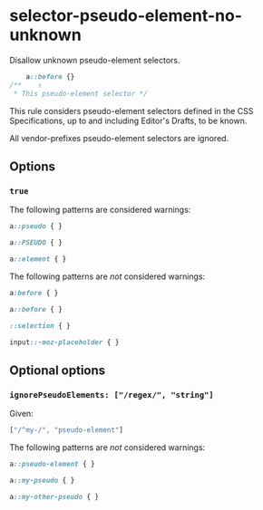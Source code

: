# selector-pseudo-element-no-unknown

Disallow unknown pseudo-element selectors.

```css
    a::before {}
/**    ↑
 * This pseudo-element selector */
```

This rule considers pseudo-element selectors defined in the CSS Specifications, up to and including Editor's Drafts, to be known.

All vendor-prefixes pseudo-element selectors are ignored.

## Options

### `true`

The following patterns are considered warnings:

```css
a::pseudo { }
```

```css
a::PSEUDO { }
```

```css
a::element { }
```

The following patterns are *not* considered warnings:

```css
a:before { }
```

```css
a::before { }
```

```css
::selection { }
```

```css
input::-moz-placeholder { }
```

## Optional options

### `ignorePseudoElements: ["/regex/", "string"]`

Given:

```js
["/^my-/", "pseudo-element"]
```

The following patterns are *not* considered warnings:

```css
a::pseudo-element { }
```

```css
a::my-pseudo { }
```

```css
a::my-other-pseudo { }
```
